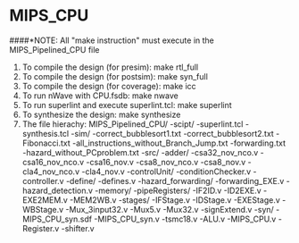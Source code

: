 # MIPS_CPU 
####*NOTE: All "make instruction" must execute in the MIPS_Pipelined_CPU file
1. To compile the design (for presim): make rtl_full
2. To compile the design (for postsim): make syn_full
3. To compile the design (for coverage): make icc
4. To run nWave with CPU.fsdb: make nwave
5. To run superlint and execute superlint.tcl: make superlint
6. To synthesize the design: make synthesize
7. The file hierachy:
    MIPS_Pipelined_CPU/
        -scipt/
            -superlint.tcl
            -synthesis.tcl
        -sim/
            -correct_bubblesort1.txt
            -correct_bubblesort2.txt
            -Fibonacci.txt
            -all_instructions_without_Branch_Jump.txt
            -forwarding.txt
            -hazard_without_PCproblem.txt
        -src/
            -adder/
                -csa32_nov_nco.v
                -csa16_nov_nco.v
                -csa16_nov.v
                -csa8_nov_nco.v
                -csa8_nov.v
                -cla4_nov_nco.v
                -cla4_nov.v
            -controlUnit/
                -conditionChecker.v
                -controller.v
            -define/
                -defines.v
            -hazard_forwarding/
                -forwarding_EXE.v
                -hazard_detection.v
            -memory/
            -pipeRegisters/
                -IF2ID.v
                -ID2EXE.v
                -EXE2MEM.v
                -MEM2WB.v
            -stages/
                -IFStage.v
                -IDStage.v
                -EXEStage.v
                -WBStage.v
                -Mux_3input32.v
                -Mux5.v
                -Mux32.v
                -signExtend.v
        -syn/
            -MIPS_CPU_syn.sdf
            -MIPS_CPU_syn.v
            -tsmc18.v
        -ALU.v
        -MIPS_CPU.v
        -Register.v
        -shifter.v

